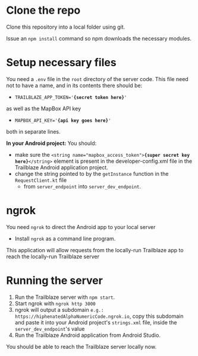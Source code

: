 # Clone the repo

Clone this repository into a local folder using git.

Issue an `npm install` command so npm downloads the necessary modules.

# Setup necessary files

You need a `.env` file in the `root` directory of the server code. This file need not to have a name, and in its contents there should be:

- `TRAILBLAZE_APP_TOKEN='`**`{secret token here}`**`'`

as well as the MapBox API key

- `MAPBOX_API_KEY='`**`{api key goes here}`**`'`

both in separate lines.

**In your Android project:**
You should:

- make sure the `<string name="mapbox_access_token">`**`{super secret key here}`**`</string>` element is present in the developer-config.xml file in the Trailblaze Android application project.
- change the string pointed to by the `getInstance` function in the `RequestClient.kt` file
  - from `server_endpoint` into `server_dev_endpoint`.

# ngrok

You need `ngrok` to direct the Android app to your local server

- Install `ngrok` as a command line program.

This application will allow requests from the locally-run Trailblaze app to reach the locally-run Trailblaze server

# Running the server

1. Run the Trailblaze server with `npm start`.
2. Start ngrok with `ngrok http 3000`
3. ngrok will output a subdomain `e.g.: https://hiphenatedAlphaNumericCode.ngrok.io`, copy this subdomain and paste it into your Android project's `strings.xml` file, inside the `server_dev_endpoint`'s value
4. Run the Trailblaze Android application from Android Studio.

You should be able to reach the Trailblaze server locally now.
